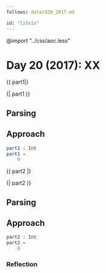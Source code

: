 ```yaml
---
follows: data/d20_2017.md

id: "litvis"
---
```


@import "../css/aoc.less"

# Day 20 (2017): XX

{( part1|}

{| part1 )}

## Parsing

## Approach

```elm {l r}
part1 : Int
part1 =
    0
```

{( part2 |}

{| part2 )}

## Parsing

## Approach

```elm {l r}
part2 : Int
part2 =
    0
```

### Reflection
